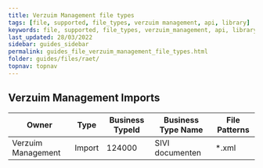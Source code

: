 ```yaml
---
title: Verzuim Management file types
tags: [file, supported, file_types, verzuim management, api, library]
keywords: file, supported, file_types, verzuim_management, api, library
last_updated: 28/03/2022
sidebar: guides_sidebar
permalink: guides_file_verzuim_management_file_types.html
folder: guides/files/raet/
topnav: topnav
---
```


## Verzuim Management Imports

| Owner              | Type   | Business TypeId | Business Type Name          | File Patterns |
| ------------------ | ------ | --------------- | --------------------------- | ------------- |
| Verzuim Management | Import | 124000          | SIVI documenten             | *.xml         |
